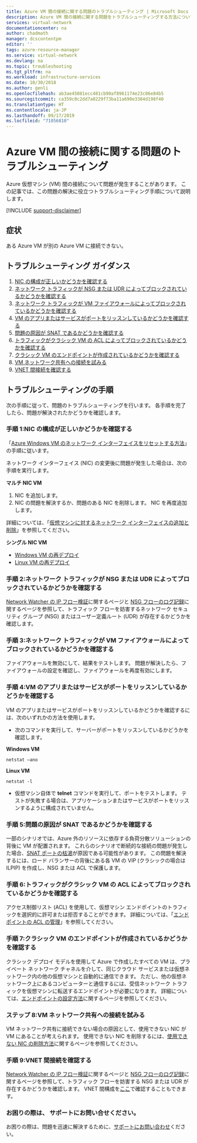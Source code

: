 ```yaml
---
title: Azure VM 間の接続に関する問題のトラブルシューティング | Microsoft Docs
description: Azure VM 間の接続に関する問題をトラブルシューティングする方法について説明します。
services: virtual-network
documentationcenter: na
author: chadmath
manager: dcscontentpm
editor: ''
tags: azure-resource-manager
ms.service: virtual-network
ms.devlang: na
ms.topic: troubleshooting
ms.tgt_pltfrm: na
ms.workload: infrastructure-services
ms.date: 10/30/2018
ms.author: genli
ms.openlocfilehash: ab3ae45081ecc481cb90af8961174e23c86e84b5
ms.sourcegitcommit: ca359c0c2dd7a0229f73ba11a690e3384d198f40
ms.translationtype: HT
ms.contentlocale: ja-JP
ms.lasthandoff: 09/17/2019
ms.locfileid: "71056810"
---
```

# <a name="troubleshooting-connectivity-problems-between-azure-vms"></a>Azure VM 間の接続に関する問題のトラブルシューティング

Azure 仮想マシン (VM) 間の接続について問題が発生することがあります。 この記事では、この問題の解決に役立つトラブルシューティング手順について説明します。 

[!INCLUDE [support-disclaimer](../../includes/support-disclaimer.md)]

## <a name="symptom"></a>症状

ある Azure VM が別の Azure VM に接続できない。

## <a name="troubleshooting-guidance"></a>トラブルシューティング ガイダンス 

1. [NIC の構成が正しいかどうかを確認する](#step-1-check-whether-nic-is-misconfigured)
2. [ネットワーク トラフィックが NSG または UDR によってブロックされているかどうかを確認する](#step-2-check-whether-network-traffic-is-blocked-by-nsg-or-udr)
3. [ネットワーク トラフィックが VM ファイアウォールによってブロックされているかどうかを確認する](#step-3-check-whether-network-traffic-is-blocked-by-vm-firewall)
4. [VM のアプリまたはサービスがポートをリッスンしているかどうかを確認する](#step-4-check-whether-vm-app-or-service-is-listening-on-the-port)
5. [問題の原因が SNAT であるかどうかを確認する](#step-5-check-whether-the-problem-is-caused-by-snat)
6. [トラフィックがクラシック VM の ACL によってブロックされているかどうかを確認する](#step-6-check-whether-traffic-is-blocked-by-acls-for-the-classic-vm)
7. [クラシック VM のエンドポイントが作成されているかどうかを確認する](#step-7-check-whether-the-endpoint-is-created-for-the-classic-vm)
8. [VM ネットワーク共有への接続を試みる](#step-8-try-to-connect-to-a-vm-network-share)
9. [VNET 間接続を確認する](#step-9-check-inter-vnet-connectivity)

## <a name="troubleshooting-steps"></a>トラブルシューティングの手順

次の手順に従って、問題のトラブルシューティングを行います。 各手順を完了したら、問題が解決されたかどうかを確認します。 

### <a name="step-1-check-whether-nic-is-misconfigured"></a>手順 1:NIC の構成が正しいかどうかを確認する

「[Azure Windows VM のネットワーク インターフェイスをリセットする方法](../virtual-machines/windows/reset-network-interface.md)」の手順に従います。 

ネットワーク インターフェイス (NIC) の変更後に問題が発生した場合は、次の手順を実行します。

**マルチ NIC VM**

1. NIC を追加します。
2. NIC の問題を解決するか、問題のある NIC を削除します。  NIC を再度追加します。

詳細については、「[仮想マシンに対するネットワーク インターフェイスの追加と削除](virtual-network-network-interface-vm.md)」を参照してください。

**シングル NIC VM** 

- [Windows VM の再デプロイ](../virtual-machines/windows/redeploy-to-new-node.md)
- [Linux VM の再デプロイ](../virtual-machines/linux/redeploy-to-new-node.md)

### <a name="step-2-check-whether-network-traffic-is-blocked-by-nsg-or-udr"></a>手順 2:ネットワーク トラフィックが NSG または UDR によってブロックされているかどうかを確認する

[Network Watcher の IP フロー検証](../network-watcher/network-watcher-ip-flow-verify-overview.md)に関するページと [NSG フローのログ記録](../network-watcher/network-watcher-nsg-flow-logging-overview.md)に関するページを参照して、トラフィック フローを妨害するネットワーク セキュリティ グループ (NSG) またはユーザー定義ルート (UDR) が存在するかどうかを確認します。

### <a name="step-3-check-whether-network-traffic-is-blocked-by-vm-firewall"></a>手順 3:ネットワーク トラフィックが VM ファイアウォールによってブロックされているかどうかを確認する

ファイアウォールを無効にして、結果をテストします。 問題が解決したら、ファイアウォールの設定を確認し、ファイアウォールを再度有効にします。

### <a name="step-4-check-whether-vm-app-or-service-is-listening-on-the-port"></a>手順 4:VM のアプリまたはサービスがポートをリッスンしているかどうかを確認する

VM のアプリまたはサービスがポートをリッスンしているかどうかを確認するには、次のいずれかの方法を使用します。

- 次のコマンドを実行して、サーバーがポートをリッスンしているかどうかを確認します。

**Windows VM**

    netstat –ano

**Linux VM**

    netstat -l

- 仮想マシン自体で **telnet** コマンドを実行して、ポートをテストします。 テストが失敗する場合は、アプリケーションまたはサービスがポートをリッスンするように構成されていません。

### <a name="step-5-check-whether-the-problem-is-caused-by-snat"></a>手順 5:問題の原因が SNAT であるかどうかを確認する

一部のシナリオでは、Azure 外のリソースに依存する負荷分散ソリューションの背後に VM が配置されます。 これらのシナリオで断続的な接続の問題が発生した場合、[SNAT ポートの枯渇](../load-balancer/load-balancer-outbound-connections.md)が原因である可能性があります。 この問題を解決するには、ロード バランサーの背後にある各 VM の VIP (クラシックの場合は ILPIP) を作成し、NSG または ACL で保護します。 

### <a name="step-6-check-whether-traffic-is-blocked-by-acls-for-the-classic-vm"></a>手順 6:トラフィックがクラシック VM の ACL によってブロックされているかどうかを確認する

アクセス制御リスト (ACL) を使用して、仮想マシン エンドポイントのトラフィックを選択的に許可または拒否することができます。 詳細については、「[エンドポイントの ACL の管理](/previous-versions/azure/virtual-machines/windows/classic/setup-endpoints#manage-the-acl-on-an-endpoint)」を参照してください。

### <a name="step-7-check-whether-the-endpoint-is-created-for-the-classic-vm"></a>手順 7:クラシック VM のエンドポイントが作成されているかどうかを確認する

クラシック デプロイ モデルを使用して Azure で作成したすべての VM は、プライベート ネットワーク チャネルを介して、同じクラウド サービスまたは仮想ネットワーク内の他の仮想マシンと自動的に通信できます。 ただし、他の仮想ネットワーク上にあるコンピューターと通信するには、受信ネットワーク トラフィックを仮想マシンに転送するエンドポイントが必要になります。 詳細については、[エンドポイントの設定方法](../virtual-machines/windows/classic/setup-endpoints.md)に関するページを参照してください。

### <a name="step-8-try-to-connect-to-a-vm-network-share"></a>ステップ 8:VM ネットワーク共有への接続を試みる

VM ネットワーク共有に接続できない場合の原因として、使用できない NIC が VM にあることが考えられます。 使用できない NIC を削除するには、[使用できない NIC の削除方法](../virtual-machines/troubleshooting/reset-network-interface.md#delete-the-unavailable-nics)に関するページを参照してください。

### <a name="step-9-check-inter-vnet-connectivity"></a>手順 9:VNET 間接続を確認する

[Network Watcher の IP フロー検証](../network-watcher/network-watcher-ip-flow-verify-overview.md)に関するページと [NSG フローのログ記録](../network-watcher/network-watcher-nsg-flow-logging-overview.md)に関するページを参照して、トラフィック フローを妨害する NSG または UDR が存在するかどうかを確認します。 VNET 間構成を[ここ](https://support.microsoft.com/en-us/help/4032151/configuring-and-validating-vnet-or-vpn-connections)で確認することもできます。

### <a name="need-help-contact-support"></a>お困りの際は、 サポートにお問い合せください。
お困りの際は、問題を迅速に解決するために、[サポートにお問い合わせ](https://portal.azure.com/?#blade/Microsoft_Azure_Support/HelpAndSupportBlade)ください。